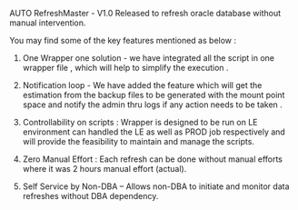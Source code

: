 AUTO RefreshMaster - V1.0
Released to refresh oracle database without manual intervention.

You may find some of the key features mentioned as below :


1)	One Wrapper one solution - we have integrated all the script in one wrapper file , which will help to simplify the execution .

2)	Notification loop - We have added the feature which will get the estimation from the backup files to be generated with the mount point space and notify the admin thru logs if any action needs to be taken .
 


3)	Controllability on scripts :  Wrapper is designed to be run on LE environment can handled the LE as well as PROD job respectively and will provide the feasibility to maintain and manage the scripts.

 


4)	Zero Manual Effort : Each refresh can be done without manual efforts where it was 2 hours manual effort (actual).

5)	Self Service by Non-DBA – Allows non-DBA to initiate and monitor data refreshes without DBA dependency.
